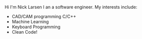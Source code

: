 Hi I'm Nick Larsen I an a software engineer. My interests include:
* CAD/CAM programming C/C++ 
* Machine Learning
* Keyboard Programming
* Clean Code!
